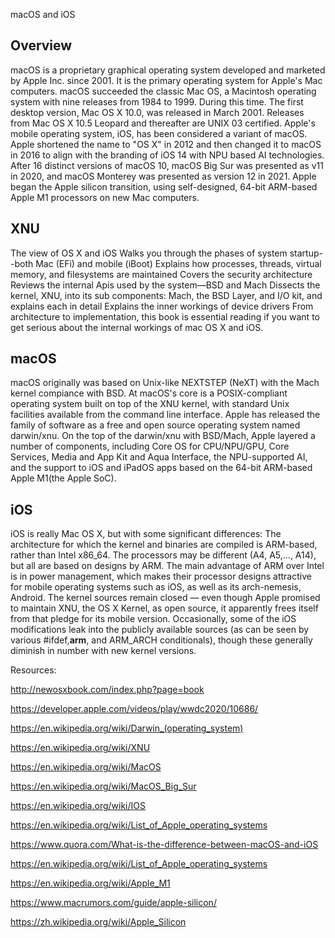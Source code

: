 macOS and iOS

## Overview

macOS is a proprietary graphical operating system developed and marketed by Apple Inc. since 2001. It is the primary operating system for Apple's Mac computers. macOS succeeded the classic Mac OS, a Macintosh operating system with nine releases from 1984 to 1999. During this time. The first desktop version, Mac OS X 10.0, was released in March 2001. Releases from Mac OS X 10.5 Leopard and thereafter are UNIX 03 certified. Apple's mobile operating system, iOS, has been considered a variant of macOS. Apple shortened the name to "OS X" in 2012 and then changed it to macOS in 2016 to align with the branding of iOS 14 with NPU based AI technologies. After 16 distinct versions of macOS 10, macOS Big Sur was presented as v11 in 2020, and macOS Monterey was presented as version 12 in 2021. Apple began the Apple silicon transition, using self-designed, 64-bit ARM-based Apple M1 processors on new Mac computers.

## XNU

The view of OS X and iOS Walks you through the phases of system startup--both Mac (EFi) and mobile (iBoot) Explains how processes, threads, virtual memory, and filesystems are maintained Covers the security architecture Reviews the internal Apis used by the system—BSD and Mach Dissects the kernel, XNU, into its sub components: Mach, the BSD Layer, and I/O kit, and explains each in detail Explains the inner workings of device drivers From architecture to implementation, this book is essential reading if you want to get serious about the internal workings of mac OS X and iOS.

## macOS

macOS originally was based on Unix-like NEXTSTEP (NeXT) with the Mach kernel compiance with BSD. At macOS's core is a POSIX-compliant operating system built on top of the XNU kernel, with standard Unix facilities available from the command line interface. Apple has released the family of software as a free and open source operating system named darwin/xnu. On the top of the darwin/xnu with BSD/Mach, Apple layered a number of components, including Core OS for CPU/NPU/GPU, Core Services, Media and App Kit and Aqua Interface, the NPU-supported AI, and the support to iOS and iPadOS apps based on the 64-bit ARM-based Apple M1(the Apple SoC). 


## iOS

iOS is really Mac OS X, but with some significant differences: The architecture for which the kernel and binaries are compiled is ARM-based, rather than Intel x86_64. The processors may be different (A4, A5,..., A14), but all are based on designs by ARM. The main advantage of ARM over Intel is in power management, which makes their processor designs attractive for mobile operating systems such as iOS, as well as its arch-nemesis, Android. The kernel sources remain closed — even though Apple promised to maintain XNU, the OS X Kernel, as open source, it apparently frees itself from that pledge for its mobile version. Occasionally, some of the iOS modifications leak into the publicly available sources (as can be seen by various #ifdef,__arm__, and ARM_ARCH conditionals), though these generally diminish in number with new kernel versions.



Resources:

http://newosxbook.com/index.php?page=book

https://developer.apple.com/videos/play/wwdc2020/10686/

https://en.wikipedia.org/wiki/Darwin_(operating_system)

https://en.wikipedia.org/wiki/XNU

https://en.wikipedia.org/wiki/MacOS

https://en.wikipedia.org/wiki/MacOS_Big_Sur

https://en.wikipedia.org/wiki/IOS

https://en.wikipedia.org/wiki/List_of_Apple_operating_systems

https://www.quora.com/What-is-the-difference-between-macOS-and-iOS

https://en.wikipedia.org/wiki/List_of_Apple_operating_systems

https://en.wikipedia.org/wiki/Apple_M1

https://www.macrumors.com/guide/apple-silicon/

https://zh.wikipedia.org/wiki/Apple_Silicon
